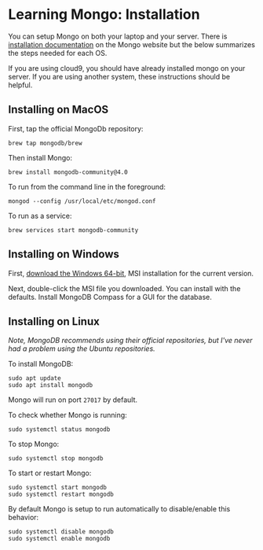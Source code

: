 # Learning Mongo: Installation

You can setup Mongo on both your laptop and your server. There is [installation documentation](https://docs.mongodb.com/manual/installation/) on the Mongo website but the below
summarizes the steps needed for each OS.

If you are using cloud9, you should have already installed mongo on your server.  If you are using another system, these instructions should be helpful.

## Installing on MacOS

First, tap the official MongoDb repository:

```
brew tap mongodb/brew
```

Then install Mongo:

```
brew install mongodb-community@4.0
```

To run from the command line in the foreground:

```
mongod --config /usr/local/etc/mongod.conf
```

To run as a service:

```
brew services start mongodb-community
```

## Installing on Windows

First, [download the Windows 64-bit](https://www.mongodb.com/download-center/community?jmp=docs), MSI installation for the current version.

Next, double-click the MSI file you downloaded. You can install with the defaults. Install MongoDB Compass
for a GUI for the database.

## Installing on Linux

*Note, MongoDB recommends using their official repositories, but I've never
had a problem using the Ubuntu repositories.*

To install MongoDB:

```
sudo apt update
sudo apt install mongodb
```

Mongo will run on port `27017` by default.

To check whether Mongo is running:

```
sudo systemctl status mongodb
```

To stop Mongo:

```
sudo systemctl stop mongodb
```

To start or restart Mongo:

```
sudo systemctl start mongodb
sudo systemctl restart mongodb
```

By default Mongo is setup to run automatically to disable/enable this behavior:

```
sudo systemctl disable mongodb
sudo systemctl enable mongodb
```
